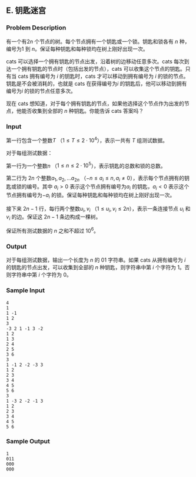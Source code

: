 ## E. 钥匙迷宫

### Problem Description

有一个有$2n$ 个节点的树。每个节点拥有一个钥匙或一个锁。钥匙和锁各有 $n$ 种，编号为$1$ 到 $n$。保证每种钥匙和每种锁均在树上刚好出现一次。

cats 可以选择一个拥有钥匙的节点出发，沿着树的边移动任意多次。cats
每次到达一个拥有钥匙的节点时（包括出发的节点），cats
可以收集这个节点的钥匙。只有当 cats 拥有编号为 $i$ 的钥匙时，cats 才可以移动到拥有编号为 $i$ 的锁的节点。钥匙是不会被消耗的，也就是
cats 在获得编号为$i$ 的钥匙后，他可以移动到拥有编号为$i$ 的锁的节点任意多次。

现在 cats
想知道，对于每个拥有钥匙的节点，如果他选择这个节点作为出发的节点，他能否收集到全部的 $n$ 种钥匙。你能告诉 cats 答案吗？

### Input

第一行包含一个整数$T$ （$1\leq T \leq 2\cdot 10^4$），表示一共有 $T$ 组测试数据。

对于每组测试数据：

第一行为一个整数$n$ （$1\leq n\leq 2\cdot 10^5$），表示钥匙的总数和锁的总数。

第二行为 $2n$ 个整数$a_1,a_2,\dots a_{2n}$ （$-n \leq a_i \leq n,a_i \neq 0$），表示每个节点拥有的钥匙或锁的编号。其中 $a_i > 0$ 表示这个节点拥有编号为$a_i$ 的钥匙，$a_i < 0$ 表示这个节点拥有编号为$-a_i$ 的锁。保证每种钥匙和每种锁均在树上刚好出现一次。

接下来 $2n - 1$ 行，每行两个整数$u_i,v_i$ （$1\leq u_i,v_i\leq 2n$），表示一条连接节点 $u_i$ 和$v_i$ 的边。保证这 $2n - 1$ 条边构成一棵树。

保证所有测试数据的 $n$ 之和不超过 $10^6$。

### Output

对于每组测试数据，输出一个长度为 $n$ 的 $01$ 字符串。如果 cats 从拥有编号为 $i$ 的钥匙的节点出发，可以收集到全部的 $n$ 种钥匙，则字符串中第 $i$ 个字符为 $1$。否则字符串中第 $i$ 个字符为 $0$。

### Sample Input

```plain
4
1
1 -1
1 2
3
-3 2 1 -1 3 -2
1 2
1 3
2 4
2 5
3 6
3
1 -1 2 -2 -3 3
1 2
2 3
3 4
4 5
5 6
3
1 -3 2 -2 -1 3
1 2
2 3
3 4
4 5
5 6
```

### Sample Output

```plain
1
011
000
000
```

